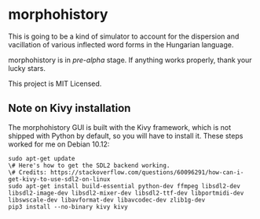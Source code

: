 # morphohistory

This is going to be a kind of simulator to account for the dispersion and
vacillation of various inflected word forms in the Hungarian language.

morphohistory is in *pre-alpha* stage. If anything works properly, thank your lucky stars.

This project is MIT Licensed.

## Note on Kivy installation

The morphohistory GUI is built with the Kivy framework, which is not shipped with
Python by default, so you will have to install it. These steps worked for
me on Debian 10.12:

    sudo apt-get update
    \# Here's how to get the SDL2 backend working.
    \# Credits: https://stackoverflow.com/questions/60096291/how-can-i-get-kivy-to-use-sdl2-on-linux
    sudo apt-get install build-essential python-dev ffmpeg libsdl2-dev libsdl2-image-dev libsdl2-mixer-dev libsdl2-ttf-dev libportmidi-dev libswscale-dev libavformat-dev libavcodec-dev zlib1g-dev
    pip3 install --no-binary kivy kivy
